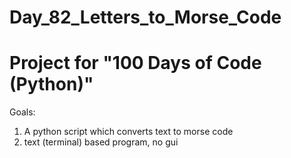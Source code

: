 # Day_82_Letters_to_Morse_Code
# Project for "100 Days of Code (Python)"

Goals: 

1. A python script which converts text to morse code
2. text (terminal) based program, no gui
